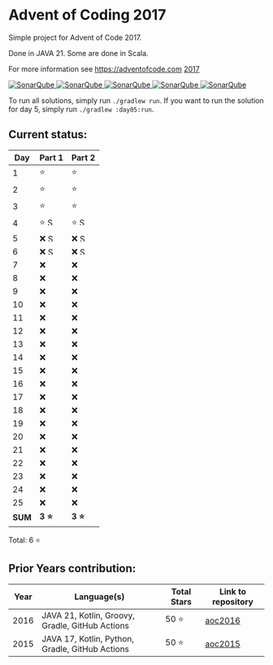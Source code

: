 # Advent of Coding 2017

Simple project for Advent of Code 2017.

Done in JAVA 21. Some are done in Scala.

For more information see https://adventofcode.com [2017](https://adventofcode.com/2017)

[![SonarQube](https://sonarcloud.io/api/project_badges/measure?project=de.havox_design.aoc2017%3Aadvent_of_code_2017&metric=alert_status "The current SonarQube analysis status")
![SonarQube](https://sonarcloud.io/api/project_badges/measure?project=de.havox_design.aoc2017%3Aadvent_of_code_2017&metric=coverage "The current coverage")
![SonarQube](https://sonarcloud.io/api/project_badges/measure?project=de.havox_design.aoc2017%3Aadvent_of_code_2017&metric=bugs "The current number of SonarQube bugs")
![SonarQube](https://sonarcloud.io/api/project_badges/measure?project=de.havox_design.aoc2017%3Aadvent_of_code_2017&metric=vulnerabilities "The current number of SonarQube vulnerabilities")
![SonarQube](https://sonarcloud.io/api/project_badges/measure?project=de.havox_design.aoc2017%3Aadvent_of_code_2017&metric=code_smells "The current number of SonarQube code smells")](https://sonarcloud.io/dashboard?id=de.havox_design.aoc2017%3Aadvent_of_code_2017)

To run all solutions, simply run `./gradlew run`. If you want to run the solution for day 5, simply run
`./gradlew :day05:run`.

## Current status:

| Day     | Part 1                                                                                                                    | Part 2                                                                                                                    |
|---------|---------------------------------------------------------------------------------------------------------------------------|---------------------------------------------------------------------------------------------------------------------------|
| 1       | ⭐                                                                                                                         | ⭐                                                                                                                         |
| 2       | ⭐                                                                                                                         | ⭐                                                                                                                         |
| 3       | ⭐                                                                                                                         | ⭐                                                                                                                         |
| 4       | ⭐ <img src="https://scalacenter.github.io/scala-advent-of-code/img/scala-icon.png" width="15" height="15" alt="Scala" />  | ⭐ <img src="https://scalacenter.github.io/scala-advent-of-code/img/scala-icon.png" width="15" height="15" alt="Scala" />  |
| 5       | ❌ <img src="https://scalacenter.github.io/scala-advent-of-code/img/scala-icon.png" width="15" height="15" alt="Scala" />  | ❌ <img src="https://scalacenter.github.io/scala-advent-of-code/img/scala-icon.png" width="15" height="15" alt="Scala" />  |
| 6       | ❌ <img src="https://scalacenter.github.io/scala-advent-of-code/img/scala-icon.png" width="15" height="15" alt="Scala" />  | ❌ <img src="https://scalacenter.github.io/scala-advent-of-code/img/scala-icon.png" width="15" height="15" alt="Scala" />  |
| 7       | ❌                                                                                                                         | ❌                                                                                                                         |
| 8       | ❌                                                                                                                         | ❌                                                                                                                         |
| 9       | ❌                                                                                                                         | ❌                                                                                                                         |
| 10      | ❌                                                                                                                         | ❌                                                                                                                         |
| 11      | ❌                                                                                                                         | ❌                                                                                                                         |
| 12      | ❌                                                                                                                         | ❌                                                                                                                         |
| 13      | ❌                                                                                                                         | ❌                                                                                                                         |
| 14      | ❌                                                                                                                         | ❌                                                                                                                         |
| 15      | ❌                                                                                                                         | ❌                                                                                                                         |
| 16      | ❌                                                                                                                         | ❌                                                                                                                         |
| 17      | ❌                                                                                                                         | ❌                                                                                                                         |
| 18      | ❌                                                                                                                         | ❌                                                                                                                         |
| 19      | ❌                                                                                                                         | ❌                                                                                                                         |
| 20      | ❌                                                                                                                         | ❌                                                                                                                         |
| 21      | ❌                                                                                                                         | ❌                                                                                                                         |
| 22      | ❌                                                                                                                         | ❌                                                                                                                         |
| 23      | ❌                                                                                                                         | ❌                                                                                                                         |
| 24      | ❌                                                                                                                         | ❌                                                                                                                         |
| 25      | ❌                                                                                                                         | ❌                                                                                                                         |
| **SUM** | **3 ⭐**                                                                                                                   | **3 ⭐**                                                                                                                   |

Total: 6 ⭐

## Prior Years contribution:
| Year | Language(s)                                     | Total Stars | Link to repository                                   |
|------|-------------------------------------------------|-------------|------------------------------------------------------|
| 2016 | JAVA 21, Kotlin, Groovy, Gradle, GitHub Actions | 50 ⭐        | [aoc2016](https://github.com/Gentleman1983/aoc2016)  |
| 2015 | JAVA 17, Kotlin, Python, Gradle, GitHub Actions | 50 ⭐        | [aoc2015](https://github.com/Gentleman1983/aoc2015)  |
